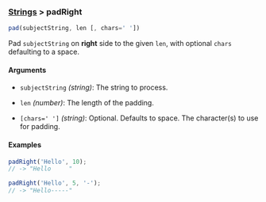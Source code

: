 ### [Strings](../) > padRight

```js
pad(subjectString, len [, chars=' '])
```

Pad `subjectString` on **right** side to the given `len`, with optional `chars` defaulting to a space.

#### Arguments

- `subjectString` _(string)_: The string to process.

- `len` _(number)_: The length of the padding.

- `[chars=' ']` _(string)_: Optional. Defaults to space. The character(s) to use for padding.

#### Examples
```js
padRight('Hello', 10);
// -> "Hello     "

padRight('Hello', 5, '-');
// -> "Hello-----"
```
